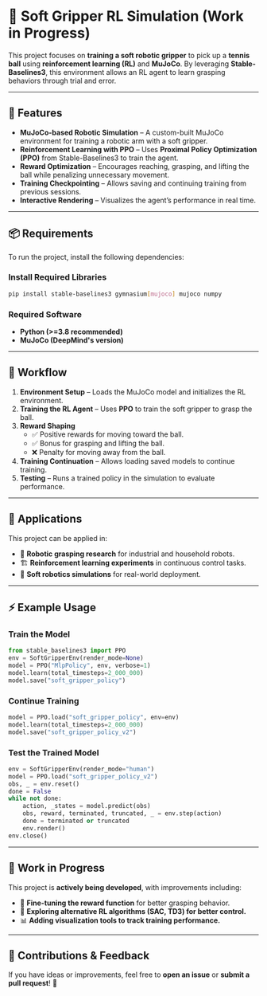 # 🤖 Soft Gripper RL Simulation (Work in Progress)

This project focuses on **training a soft robotic gripper** to pick up a **tennis ball** using **reinforcement learning (RL)** and **MuJoCo**. By leveraging **Stable-Baselines3**, this environment allows an RL agent to learn grasping behaviors through trial and error.

---

## 🚀 Features

- **MuJoCo-based Robotic Simulation** – A custom-built MuJoCo environment for training a robotic arm with a soft gripper.  
- **Reinforcement Learning with PPO** – Uses **Proximal Policy Optimization (PPO)** from Stable-Baselines3 to train the agent.  
- **Reward Optimization** – Encourages reaching, grasping, and lifting the ball while penalizing unnecessary movement.  
- **Training Checkpointing** – Allows saving and continuing training from previous sessions.  
- **Interactive Rendering** – Visualizes the agent’s performance in real time.  

---

## 📦 Requirements

To run the project, install the following dependencies:

### Install Required Libraries

```bash
pip install stable-baselines3 gymnasium[mujoco] mujoco numpy
```

### Required Software

- **Python (>=3.8 recommended)**  
- **MuJoCo (DeepMind's version)**  

---

## 🔄 Workflow

1. **Environment Setup** – Loads the MuJoCo model and initializes the RL environment.  
2. **Training the RL Agent** – Uses **PPO** to train the soft gripper to grasp the ball.  
3. **Reward Shaping**  
   - ✅ Positive rewards for moving toward the ball.  
   - ✅ Bonus for grasping and lifting the ball.  
   - ❌ Penalty for moving away from the ball.  
4. **Training Continuation** – Allows loading saved models to continue training.  
5. **Testing** – Runs a trained policy in the simulation to evaluate performance.  

---

## 🎯 Applications

This project can be applied in:

- 🤖 **Robotic grasping research** for industrial and household robots.  
- 🏗 **Reinforcement learning experiments** in continuous control tasks.  
- 🧩 **Soft robotics simulations** for real-world deployment.  

---

## ⚡ Example Usage

### **Train the Model**

```python
from stable_baselines3 import PPO
env = SoftGripperEnv(render_mode=None)
model = PPO("MlpPolicy", env, verbose=1)
model.learn(total_timesteps=2_000_000)
model.save("soft_gripper_policy")
```

### **Continue Training**

```python
model = PPO.load("soft_gripper_policy", env=env)
model.learn(total_timesteps=2_000_000)
model.save("soft_gripper_policy_v2")
```

### **Test the Trained Model**

```python
env = SoftGripperEnv(render_mode="human")
model = PPO.load("soft_gripper_policy_v2")
obs, _ = env.reset()
done = False
while not done:
    action, _states = model.predict(obs)
    obs, reward, terminated, truncated, _ = env.step(action)
    done = terminated or truncated
    env.render()
env.close()
```

---

## 📢 Work in Progress

This project is **actively being developed**, with improvements including:

- 🔄 **Fine-tuning the reward function** for better grasping behavior.  
- 🔬 **Exploring alternative RL algorithms (SAC, TD3) for better control.**  
- 📊 **Adding visualization tools to track training performance.**  

---

## 🤝 Contributions & Feedback

If you have ideas or improvements, feel free to **open an issue** or **submit a pull request**! 🚀

